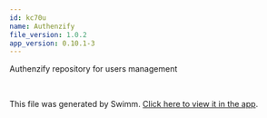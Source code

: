 ```yaml
---
id: kc70u
name: Authenzify
file_version: 1.0.2
app_version: 0.10.1-3
---
```


Authenzify repository for users management

<br/>

This file was generated by Swimm. [Click here to view it in the app](https://app.swimm.io/repos/Z2l0aHViJTNBJTNBYXV0aGVuemlmeSUzQSUzQWhhaW0tcnViaW4=/docs/kc70u).